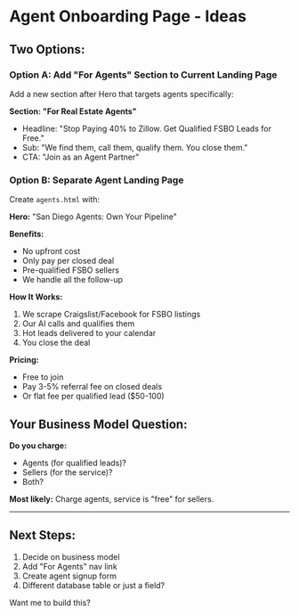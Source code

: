 # Agent Onboarding Page - Ideas

## Two Options:

### Option A: Add "For Agents" Section to Current Landing Page
Add a new section after Hero that targets agents specifically:

**Section: "For Real Estate Agents"**
- Headline: "Stop Paying 40% to Zillow. Get Qualified FSBO Leads for Free."
- Sub: "We find them, call them, qualify them. You close them."
- CTA: "Join as an Agent Partner"

### Option B: Separate Agent Landing Page  
Create `agents.html` with:

**Hero:**
"San Diego Agents: Own Your Pipeline"

**Benefits:**
- No upfront cost
- Only pay per closed deal
- Pre-qualified FSBO sellers
- We handle all the follow-up

**How It Works:**
1. We scrape Craigslist/Facebook for FSBO listings
2. Our AI calls and qualifies them
3. Hot leads delivered to your calendar
4. You close the deal

**Pricing:**
- Free to join
- Pay 3-5% referral fee on closed deals
- Or flat fee per qualified lead ($50-100)

## Your Business Model Question:

**Do you charge:**
- Agents (for qualified leads)?
- Sellers (for the service)?
- Both?

**Most likely:** Charge agents, service is "free" for sellers.

---

## Next Steps:
1. Decide on business model
2. Add "For Agents" nav link
3. Create agent signup form
4. Different database table or just a field?

Want me to build this?
